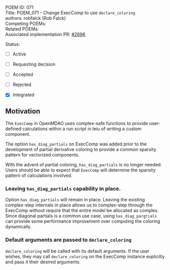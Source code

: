 POEM ID: 071  
Title: POEM_071 - Change ExecComp to use `declare_coloring`  
authors: robfalck (Rob Falck)  
Competing POEMs:  
Related POEMs:  
Associated implementation PR: [#2696](https://github.com/OpenMDAO/OpenMDAO/pull/2696) 

Status:

- [ ] Active
- [ ] Requesting decision
- [ ] Accepted
- [ ] Rejected
- [x] Integrated


## Motivation

The `ExecComp` in OpenMDAO uses complex-safe functions to provide user-defined calculations within a run script in leiu of writing a custom component.

The option `has_diag_partials` on ExecComp was added prior to the development of partial derivative coloring to provide a common sparsity pattern for vectorized components.

With the advent of partial coloring, `has_diag_partials` is no longer needed.
Users should be able to expect that `ExecComp` will determine the sparsity pattern of calculations involved.

### Leaving `has_diag_partials` capability in place.

Option `has_diag_partials` will remain in place.
Leaving the existing complex-step internals in place allows us to complex-step through the ExecComp without require that the entire model be allocated as complex.
Since diagonal partials is a common use case, using `has_diag_pargtials` can provide some performance improvement over computing the coloring dynamically.

### Default arguments are passed to `declare_coloring`

`declare_coloring` will be called with its default arguments.
If the user wishes, they may call `declare_coloring` on the ExecComp instance explicitly and pass it their desired arguments.
